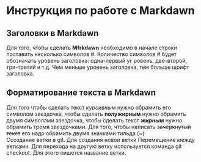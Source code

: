 # Инструкция по работе с Markdawn

## Заголовки в Markdawn
Для того, чтобы сделать **Mfrkdawn** необходимо в начале строки поставить несколько символов #. Количество символов # будет обозначать уровень заголовка: одна-первый уг
ровень, две-второй, три-третий и т.д. Чем меньше уровень заголовка, тем больше шрифт заголовка.   

## Форматирование текста в Markdawn    
Для того чтобы сделать текст *курсивным* нужно обрамить его символом звездочка, чтобы сделать **полужирным** нужно обрамить двумя символами звездочка,  чтобы сделать текст ***жирным*** нужно обрамить тремя звездочками.  Для того, чтобы написать ~~зачеркнутый текст~~ его надо обрамить двумя значками тильда (~).   
Cсоздание ветки в git. Для создания новой ветки 
Перемещение между ветками. Для перехода на другую ветку используется команда git checkout. Для этого пишется название ветки.
